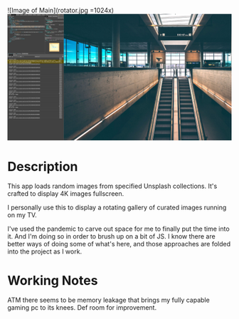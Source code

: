 ![Image of Main](rotator.jpg =1024x)
<img src="rotator.jpg" alt="rotator" width="1024"/>



# Description

This app loads random images from specified Unsplash collections. It's crafted to display 4K images fullscreen.  

I personally use this to display a rotating gallery of curated images running on my TV.  

I've used the pandemic to carve out space for me to finally put the time into it. And I'm doing so in order to brush up on a bit of JS. I know there are better ways of doing some of what's here, and those approaches are folded into the project as I work.



# Working Notes

ATM there seems to be memory leakage that brings my fully capable gaming pc to its knees. Def room for improvement.
